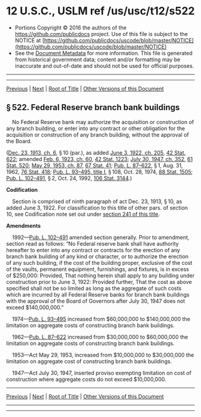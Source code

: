 ---
---

# 12 U.S.C., USLM ref /us/usc/t12/s522

* Portions Copyright © 2016 the authors of the https://github.com/publicdocs project.
  Use of this file is subject to the NOTICE at [https://github.com/publicdocs/uscode/blob/master/NOTICE](https://github.com/publicdocs/uscode/blob/master/NOTICE)
* See the [Document Metadata](././../../../../..//README.md) for more information.
  This file is generated from historical government data; content and/or formatting may be inaccurate and out-of-date and should not be used for official purposes.

----------
----------

[Previous](./../../../../..//us/usc/t12/ch3/schXVII/m__us_usc_t12_s521.md) | [Next](./../../../../..//us/usc/t12/ch4/m__us_usc_t12_ch4.md) | [Root of Title](./../../../../../) | [Other Versions of this Document](https://publicdocs.github.io/go/links?ns=uslm&ref=%2Fus%2Fusc%2Ft12%2Fs522)

## § 522. Federal Reserve branch bank buildings

    No Federal Reserve bank may authorize the acquisition or construction of any branch building, or enter into any contract or other obligation for the acquisition or construction of any branch building, without the approval of the Board.

([Dec. 23, 1913, ch. 6][/us/act/1913-12-23/ch6], § 10 (par.), as added [June 3, 1922, ch. 205][/us/act/1922-06-03/ch205], [42 Stat. 622][/us/stat/42/622]; amended [Feb. 6, 1923, ch. 60][/us/act/1923-02-06/ch60], [42 Stat. 1223][/us/stat/42/1223]; [July 30, 1947, ch. 352][/us/act/1947-07-30/ch352], [61 Stat. 520][/us/stat/61/520]; [May 29, 1953, ch. 87][/us/act/1953-05-29/ch87], [67 Stat. 41][/us/stat/67/41]; [Pub. L. 87–622][/us/pl/87/622], § 1, Aug. 31, 1962, [76 Stat. 418][/us/stat/76/418]; [Pub. L. 93–495, title I][/us/pl/93/495/tI], § 108, Oct. 28, 1974, [88 Stat. 1505][/us/stat/88/1505]; [Pub. L. 102–491][/us/pl/102/491], § 2, Oct. 24, 1992, [106 Stat. 3144][/us/stat/106/3144].)

 __Codification__ 

    Section is comprised of ninth paragraph of act Dec. 23, 1913, § 10, as added June 3, 1922. For classification to this title of other pars. of section 10, see Codification note set out under [section 241 of this title][/us/usc/t12/s241].

 __Amendments__ 

    1992—[Pub. L. 102–491][/us/pl/102/491] amended section generally. Prior to amendment, section read as follows: “No Federal reserve bank shall have authority hereafter to enter into any contract or contracts for the erection of any branch bank building of any kind or character, or to authorize the erection of any such building, if the cost of the building proper, exclusive of the cost of the vaults, permanent equipment, furnishings, and fixtures, is in excess of $250,000: Provided, That nothing herein shall apply to any building under construction prior to June 3, 1922: Provided further, That the cost as above specified shall not be so limited as long as the aggregate of such costs which are incurred by all Federal Reserve banks for branch bank buildings with the approval of the Board of Governors after July 30, 1947 does not exceed $140,000,000.”

    1974—[Pub. L. 93–495][/us/pl/93/495] increased from $60,000,000 to $140,000,000 the limitation on aggregate costs of constructing branch bank buildings.

    1962—[Pub. L. 87–622][/us/pl/87/622] increased from $30,000,000 to $60,000,000 the limitation on aggregate costs of constructing branch bank buildings.

    1953—Act May 29, 1953, increased from $10,000,000 to $30,000,000 the limitation on aggregate cost of constructing branch bank buildings.

    1947—Act July 30, 1947, inserted proviso exempting limitation on cost of construction where aggregate costs do not exceed $10,000,000.

----------

[Previous](./../../../../..//us/usc/t12/ch3/schXVII/m__us_usc_t12_s521.md) | [Next](./../../../../..//us/usc/t12/ch4/m__us_usc_t12_ch4.md) | [Root of Title](./../../../../../) | [Other Versions of this Document](https://publicdocs.github.io/go/links?ns=uslm&ref=%2Fus%2Fusc%2Ft12%2Fs522)

----------
----------

[/us/act/1913-12-23/ch6]: https://publicdocs.github.io/go/links?ns=uslm&ref=%2Fus%2Fact%2F1913-12-23%2Fch6
[/us/act/1922-06-03/ch205]: https://publicdocs.github.io/go/links?ns=uslm&ref=%2Fus%2Fact%2F1922-06-03%2Fch205
[/us/stat/42/622]: https://publicdocs.github.io/go/links?ns=uslm&ref=%2Fus%2Fstat%2F42%2F622
[/us/act/1923-02-06/ch60]: https://publicdocs.github.io/go/links?ns=uslm&ref=%2Fus%2Fact%2F1923-02-06%2Fch60
[/us/stat/42/1223]: https://publicdocs.github.io/go/links?ns=uslm&ref=%2Fus%2Fstat%2F42%2F1223
[/us/act/1947-07-30/ch352]: https://publicdocs.github.io/go/links?ns=uslm&ref=%2Fus%2Fact%2F1947-07-30%2Fch352
[/us/stat/61/520]: https://publicdocs.github.io/go/links?ns=uslm&ref=%2Fus%2Fstat%2F61%2F520
[/us/act/1953-05-29/ch87]: https://publicdocs.github.io/go/links?ns=uslm&ref=%2Fus%2Fact%2F1953-05-29%2Fch87
[/us/stat/67/41]: https://publicdocs.github.io/go/links?ns=uslm&ref=%2Fus%2Fstat%2F67%2F41
[/us/pl/87/622]: https://publicdocs.github.io/go/links?ns=uslm&ref=%2Fus%2Fpl%2F87%2F622
[/us/stat/76/418]: https://publicdocs.github.io/go/links?ns=uslm&ref=%2Fus%2Fstat%2F76%2F418
[/us/pl/93/495/tI]: https://publicdocs.github.io/go/links?ns=uslm&ref=%2Fus%2Fpl%2F93%2F495%2FtI
[/us/stat/88/1505]: https://publicdocs.github.io/go/links?ns=uslm&ref=%2Fus%2Fstat%2F88%2F1505
[/us/pl/102/491]: https://publicdocs.github.io/go/links?ns=uslm&ref=%2Fus%2Fpl%2F102%2F491
[/us/stat/106/3144]: https://publicdocs.github.io/go/links?ns=uslm&ref=%2Fus%2Fstat%2F106%2F3144
[/us/usc/t12/s241]: https://publicdocs.github.io/go/links?ns=uslm&ref=%2Fus%2Fusc%2Ft12%2Fs241
[/us/pl/102/491]: https://publicdocs.github.io/go/links?ns=uslm&ref=%2Fus%2Fpl%2F102%2F491
[/us/pl/93/495]: https://publicdocs.github.io/go/links?ns=uslm&ref=%2Fus%2Fpl%2F93%2F495
[/us/pl/87/622]: https://publicdocs.github.io/go/links?ns=uslm&ref=%2Fus%2Fpl%2F87%2F622


